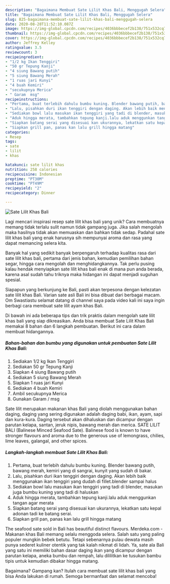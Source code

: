 ```yaml
---
description: "Bagaimana Membuat Sate Lilit Khas Bali, Menggugah Selera"
title: "Bagaimana Membuat Sate Lilit Khas Bali, Menggugah Selera"
slug: 825-bagaimana-membuat-sate-lilit-khas-bali-menggugah-selera
date: 2020-08-28T11:52:10.087Z
image: https://img-global.cpcdn.com/recipes/4036bbbecef2b138/751x532cq70/sate-lilit-khas-bali-foto-resep-utama.jpg
thumbnail: https://img-global.cpcdn.com/recipes/4036bbbecef2b138/751x532cq70/sate-lilit-khas-bali-foto-resep-utama.jpg
cover: https://img-global.cpcdn.com/recipes/4036bbbecef2b138/751x532cq70/sate-lilit-khas-bali-foto-resep-utama.jpg
author: Jeffrey Kelley
ratingvalue: 3.5
reviewcount: 3
recipeingredient:
- "1/2 kg Ikan Tenggiri"
- "50 gr Tepung Kanji"
- "4 siung Bawang putih"
- "5 siung Bawang Merah"
- "1 ruas jari Kunyi"
- "4 buah Kemiri"
- "secukupnya Merica"
- " Garam  msg"
recipeinstructions:
- "Pertama, buat terlebih dahulu bumbu kuning. Blender bawang putih, bawang merah, kemiri yang di sangrai, kunyit yang sudah di bakar."
- "Lalu, pisahkan duri ikan tenggiri dengan daging. Akan lebih baik menggunakan ikan tenggiri yang dudah di fillet.blender sampai halus"
- "Sediakan bowl lalu masukan ikan tenggiri yang tadi di blender, masukan juga bumbu kuning yang tadi di haluskan"
- "Aduk hingga merata, tambahkan tepung kanji.lalu aduk menggunkan tangan agar merata"
- "Siapkan batang serai yang disesuai kan ukurannya, lekatkan satu kepal adonan tadi ke batang serai."
- "Siapkan grill pan, panas kan lalu grill hingga matang"
categories:
- Resep
tags:
- sate
- lilit
- khas

katakunci: sate lilit khas 
nutrition: 258 calories
recipecuisine: Indonesian
preptime: "PT30M"
cooktime: "PT49M"
recipeyield: "2"
recipecategory: Dinner

---
```



![Sate Lilit Khas Bali](https://img-global.cpcdn.com/recipes/4036bbbecef2b138/751x532cq70/sate-lilit-khas-bali-foto-resep-utama.jpg)

Lagi mencari inspirasi resep sate lilit khas bali yang unik? Cara membuatnya memang tidak terlalu sulit namun tidak gampang juga. Jika salah mengolah maka hasilnya tidak akan memuaskan dan bahkan tidak sedap. Padahal sate lilit khas bali yang enak harusnya sih mempunyai aroma dan rasa yang dapat memancing selera kita.

Banyak hal yang sedikit banyak berpengaruh terhadap kualitas rasa dari sate lilit khas bali, pertama dari jenis bahan, kemudian pemilihan bahan segar, hingga cara mengolah dan menghidangkannya. Tak perlu pusing kalau hendak menyiapkan sate lilit khas bali enak di mana pun anda berada, karena asal sudah tahu triknya maka hidangan ini dapat menjadi suguhan spesial.

Siapapun yang berkunjung ke Bali, pasti akan terpesona dengan kelezatan sate lilit khas Bali. Varian sate asli Bali ini bisa dibuat dari berbagai macam. Om Swastiastu selamat datang di channel saya pada video kali ini saya ingin berbagi cara membuat sate lilit ayam khas Bali.


Di bawah ini ada beberapa tips dan trik praktis dalam mengolah sate lilit khas bali yang siap dikreasikan. Anda bisa membuat Sate Lilit Khas Bali memakai 8 bahan dan 6 langkah pembuatan. Berikut ini cara dalam membuat hidangannya.

<!--inarticleads1-->

##### Bahan-bahan dan bumbu yang digunakan untuk pembuatan Sate Lilit Khas Bali:

1. Sediakan 1/2 kg Ikan Tenggiri
1. Sediakan 50 gr Tepung Kanji
1. Siapkan 4 siung Bawang putih
1. Sediakan 5 siung Bawang Merah
1. Siapkan 1 ruas jari Kunyi
1. Sediakan 4 buah Kemiri
1. Ambil secukupnya Merica
1. Gunakan  Garam / msg


Sate lilit merupakan makanan khas Bali yang diolah menggunakan bahan daging, daging yang sering digunakan adalah daging babi, ikan, ayam, sapi dan kura-kura. Daging tersebut akan dihaluskan dan dicampur dengan parutan kelapa, santan, jeruk nipis, bawang merah dan merica. SATE LILIT BALI (Balinese Minced Seafood Sate). Balinese food is known to have stronger flavours and aroma due to the generous use of lemongrass, chilies, lime leaves, galangal, and other spices. 

<!--inarticleads2-->

##### Langkah-langkah membuat Sate Lilit Khas Bali:

1. Pertama, buat terlebih dahulu bumbu kuning. Blender bawang putih, bawang merah, kemiri yang di sangrai, kunyit yang sudah di bakar.
1. Lalu, pisahkan duri ikan tenggiri dengan daging. Akan lebih baik menggunakan ikan tenggiri yang dudah di fillet.blender sampai halus
1. Sediakan bowl lalu masukan ikan tenggiri yang tadi di blender, masukan juga bumbu kuning yang tadi di haluskan
1. Aduk hingga merata, tambahkan tepung kanji.lalu aduk menggunkan tangan agar merata
1. Siapkan batang serai yang disesuai kan ukurannya, lekatkan satu kepal adonan tadi ke batang serai.
1. Siapkan grill pan, panas kan lalu grill hingga matang


The seafood sate sold in Bali has beautiful distinct flavours. Merdeka.com - Makanan khas Bali memang selalu menggoda selera. Salah satu yang paling populer mungkin bebek betutu. Tetapi sebenarnya pulau dewata masih punya sederet kuliner otentik yang tak kalah nikmat di lidah. Ya, sate ala Bali yang satu ini memiliki bahan dasar daging ikan yang dicampur dengan parutan kelapa, aneka bumbu dan rempah, lalu dililitkan ke tusukan bambu tipis untuk kemudian dibakar hingga matang. 

Bagaimana? Gampang kan? Itulah cara membuat sate lilit khas bali yang bisa Anda lakukan di rumah. Semoga bermanfaat dan selamat mencoba!
